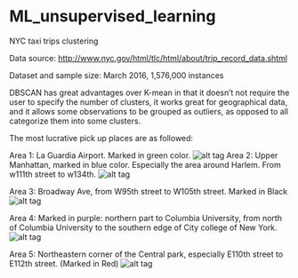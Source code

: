 # ML_unsupervised_learning
NYC taxi trips clustering

Data source: http://www.nyc.gov/html/tlc/html/about/trip_record_data.shtml

Dataset and sample size: March 2016, 1,576,000 instances

DBSCAN has great advantages over K-mean in that it doesn’t not require the user to specify the number of clusters, it works great for geographical data, and it allows some observations to be grouped as outliers, as opposed to all categorize them into some clusters.

The most lucrative pick up places are as followed:  

   Area 1: La Guardia Airport. Marked in green color.
   ![alt tag](https://github.com/ruixuanzh/ML_unsupervised_learning/blob/master/NYC_taxi_trips_clustering/figure/area1.png)
   Area 2: Upper Manhattan, marked in blue color. Especially the area around Harlem.  From w111th street to w134th.
   ![alt tag](https://github.com/ruixuanzh/ML_unsupervised_learning/NYC_taxi_trips_clustering/figure/area2.png)


   Area 3: Broadway Ave, from W95th street to W105th street. Marked in Black
   ![alt tag](https://github.com/ruixuanzh/ML_unsupervised_learning/NYC_taxi_trips_clustering/figure/area3.png)

   Area 4: Marked in purple:  northern part to Columbia University, from north of Columbia University to the southern edge of City college of New York. 
   ![alt tag](https://github.com/ruixuanzh/ML_unsupervised_learning/NYC_taxi_trips_clustering/figure/area4.png)

   Area 5: Northeastern corner of the Central park, especially E110th street to E112th street. (Marked in Red)
   ![alt tag](https://github.com/ruixuanzh/ML_unsupervised_learning/NYC_taxi_trips_clustering/figure/area5.png)



